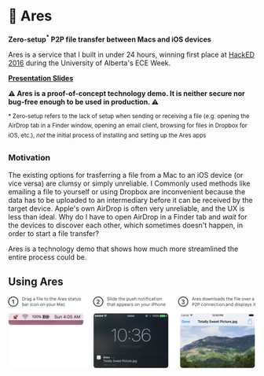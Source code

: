 # 🚀 Ares
**Zero-setup<sup>*</sup> P2P file transfer between Macs and iOS devices**

Ares is a service that I built in under 24 hours, winning first place at [HackED 2016](http://eceweek.compeclub.com/hackathon/) during the University of Alberta's ECE Week.

[**Presentation Slides**](https://speakerdeck.com/indragiek/ares-at-hacked-2016)

**⚠️ Ares is a proof-of-concept technology demo. It is neither secure nor bug-free enough to be used in production. ⚠️**

<sup>* Zero-setup refers to the lack of setup when sending or receiving a file (e.g. opening the AirDrop tab in a Finder window, opening an email client, browsing for files in Dropbox for iOS, etc.), *not* the initial process of installing and setting up the Ares apps</sup>

### Motivation

The existing options for trasferring a file from a Mac to an iOS device (or vice versa) are clumsy or simply unreliable. I Commonly used methods like emailing a file to yourself or using Dropbox are inconvenient because the data has to be uploaded to an intermediary before it can be received by the target device. Apple's own AirDrop is often very unreliable, and the UX is less than ideal. Why do I have to open AirDrop in a Finder tab and *wait* for the devices to discover each other, which sometimes doesn't happen, in order to start a file transfer?

Ares is a technology demo that shows how much more streamlined the entire process could be.

## Using Ares

<p align="center">
  <img src="steps.png" alt="Ares Usage" />
</p>



